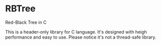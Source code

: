 # RBTree
Red-Black Tree in C


This is a header-only library for C language. It's designed with heigh performance and easy to use.
Please notice it's not a thread-safe library.
